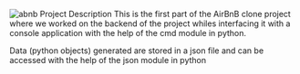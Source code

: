 ![abnb](https://user-images.githubusercontent.com/111056869/217533470-c8f693d4-1c06-463c-bf79-a43ffd6e7d3a.png)
Project Description
This is the first part of the AirBnB clone project where we worked on the backend of the project whiles interfacing it with a console application with the help of the cmd module in python.

Data (python objects) generated are stored in a json file and can be accessed with the help of the json module in python
